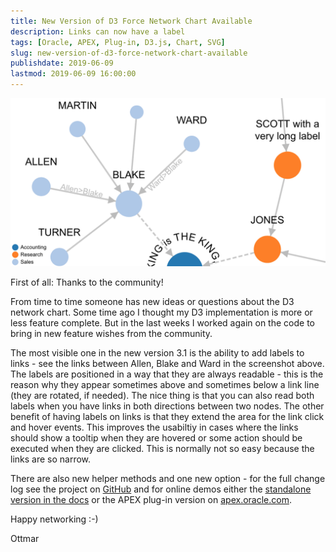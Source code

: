 ```yaml
---
title: New Version of D3 Force Network Chart Available
description: Links can now have a label
tags: [Oracle, APEX, Plug-in, D3.js, Chart, SVG]
slug: new-version-of-d3-force-network-chart-available
publishdate: 2019-06-09
lastmod: 2019-06-09 16:00:00
---
```


![Link label example](link-label.png)

First of all: Thanks to the community!

From time to time someone has new ideas or questions about the D3 network chart. Some time ago I thought my D3 implementation is more or less feature complete. But in the last weeks I worked again on the code to bring in new feature wishes from the community.

The most visible one in the new version 3.1 is the ability to add labels to links - see the links between Allen, Blake and Ward in the screenshot above. The labels are positioned in a way that they are always readable - this is the reason why they appear sometimes above and sometimes below a link line (they are rotated, if needed). The nice thing is that you can also read both labels when you have links in both directions between two nodes. The other benefit of having labels on links is that they extend the area for the link click and hover events. This improves the usabiltiy in cases where the links should show a tooltip when they are hovered or some action should be executed when they are clicked. This is normally not so easy because the links are so narrow.

There are also new helper methods and one new option - for the full change log see the project on [GitHub][1] and for online demos either the [standalone version in the docs][2] or the APEX plug-in version on [apex.oracle.com][3].

Happy networking :-)

Ottmar

[1]: https://github.com/ogobrecht/d3-force-apex-plugin#changelog
[2]: https://ogobrecht.github.io/d3-force-apex-plugin/tutorial-1-getting-started.html
[3]: https://apex.oracle.com/pls/apex/f?p=18290:1
